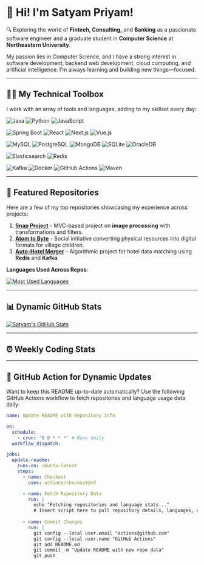 # 👋 Hi! I'm Satyam Priyam!

🔍 Exploring the world of **Fintech, Consulting,** and **Banking** as a passionate software engineer and a graduate student in **Computer Science** at **Northeastern University**. 

My passion lies in Computer Science, and I have a strong interest in software development, backend web development, cloud computing, and artificial intelligence.
I’m always learning and building new things—focused.

---


## 🧑‍💻 My Technical Toolbox
I work with an array of tools and languages, adding to my skillset every day:


![Java](https://img.shields.io/badge/Code-Java-blue?style=for-the-badge&logo=java&logoColor=white)  ![Python](https://img.shields.io/badge/Code-Python-blue?style=for-the-badge&logo=python&logoColor=white)  ![JavaScript](https://img.shields.io/badge/Code-JavaScript-blue?style=for-the-badge&logo=javascript&logoColor=white)  

![Spring Boot](https://img.shields.io/badge/Framework-SpringBoot-brightgreen?style=for-the-badge&logo=springboot&logoColor=white)  ![React](https://img.shields.io/badge/Framework-React-blue?style=for-the-badge&logo=react&logoColor=white)  ![Next.js](https://img.shields.io/badge/Framework-Next.js-black?style=for-the-badge&logo=nextdotjs&logoColor=white)  ![Vue.js](https://img.shields.io/badge/Framework-Vue.js-brightgreen?style=for-the-badge&logo=vuejs&logoColor=white)  

![MySQL](https://img.shields.io/badge/Database-MySQL-orange?style=for-the-badge&logo=mysql&logoColor=white)  ![PostgreSQL](https://img.shields.io/badge/Database-PostgreSQL-blue?style=for-the-badge&logo=postgresql&logoColor=white)  ![MongoDB](https://img.shields.io/badge/Database-MongoDB-green?style=for-the-badge&logo=mongodb&logoColor=white)  ![SQLite](https://img.shields.io/badge/Database-SQLite-lightblue?style=for-the-badge&logo=sqlite&logoColor=white)  ![OracleDB](https://img.shields.io/badge/Database-Oracle-red?style=for-the-badge&logo=oracle&logoColor=white)  

![Elasticsearch](https://img.shields.io/badge/Search-Elasticsearch-yellow?style=for-the-badge&logo=elasticsearch&logoColor=white)  ![Redis](https://img.shields.io/badge/Cache-Redis-red?style=for-the-badge&logo=redis&logoColor=white)  

![Kafka](https://img.shields.io/badge/Tools-Kafka-black?style=for-the-badge&logo=apachekafka&logoColor=white)  ![Docker](https://img.shields.io/badge/Tools-Docker-blue?style=for-the-badge&logo=docker&logoColor=white)  ![GitHub Actions](https://img.shields.io/badge/Tools-GitHub_Actions-lightgray?style=for-the-badge&logo=githubactions&logoColor=white)  ![Maven](https://img.shields.io/badge/Build-Maven-red?style=for-the-badge&logo=apachemaven&logoColor=white)

---

## 🚀 Featured Repositories
Here are a few of my top repositories showcasing my experience across projects:

1. **[Snap Project](https://github.com/satryampriyam01/snap)** - MVC-based project on **image processing** with transformations and filters.
2. **[Atom to Byte](https://github.com/satryampriyam01/atom-to-byte)** - Social initiative converting physical resources into digital formats for village children.
3. **[Auto-Hotel Merger](https://github.com/satryampriyam01/auto-hotel-merger)** - Algorithmic project for hotel data matching using **Redis** and **Kafka**.

**Languages Used Across Repos**:  

[![Most Used Languages](https://github-readme-stats.vercel.app/api/top-langs/?username=satryampriyam01&langs_count=8&layout=compact&theme=radical)](https://github.com/anuraghazra/github-readme-stats)

---

## 📊 Dynamic GitHub Stats
[![Satyam's GitHub Stats](https://github-readme-stats.vercel.app/api?username=satryampriyam01&show_icons=true&theme=radical&hide_border=true)](https://github.com/anuraghazra/github-readme-stats)

---

## ⏰ Weekly Coding Stats
<!-- This section will auto-update to show hours spent on various programming languages over the past week. -->
<!-- WakaTime Setup Required -->
<!--
[![Satyam's Coding Time](https://github-readme-stats.vercel.app/api/wakatime?username=satyampriyam&theme=radical&hide_border=true)](https://wakatime.com/@username)
-->

---

## 🤖 GitHub Action for Dynamic Updates
Want to keep this README up-to-date automatically? Use the following GitHub Actions workflow to fetch repositories and language usage data daily:

```yaml
name: Update README with Repository Info

on:
  schedule:
    - cron: '0 0 * * *' # Runs daily
  workflow_dispatch:

jobs:
  update-readme:
    runs-on: ubuntu-latest
    steps:
      - name: Checkout
        uses: actions/checkout@v2

      - name: Fetch Repository Data
        run: |
          echo "Fetching repositories and language stats..."
          # Insert script here to pull repository details, languages, etc.
          
      - name: Commit Changes
        run: |
          git config --local user.email "actions@github.com"
          git config --local user.name "GitHub Actions"
          git add README.md
          git commit -m "Update README with new repo data"
          git push
